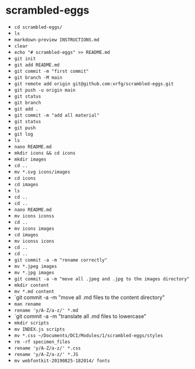 # scrambled-eggs

- `cd scrambled-eggs/`
- `ls`
- `markdown-preview INSTRUCTIONS.md` 
- `clear`
- `echo "# scrambled-eggs" >> README.md`
- `git init`
- `git add README.md` 
- `git commit -m "first commit"`
- `git branch -M main`
- `git remote add origin git@github.com:xrfg/scrambled-eggs.git`
- `git push -u origin main`
- `git status`
- `git branch`
- `git add .`
- `git commit -m "add all material"`
- `git status`
- `git push`
- `git log`
- `ls`
- `nano README.md`
- `mkdir icons && cd icons`
- `mkdir images`
- `cd ..`
- `mv *.svg icons/images`
- `cd icons`
- `cd images`
- `ls`
- `cd ..`
- `cd ..`
- `nano README.md`
- `mv icons iconss`
- `cd ..`
- `mv icons images`
- `cd images`
- `mv iconss icons`
- `cd ..`
- `cd ..`
- `git commit -a -m "rename correctly"`
- `mv *.jpeg images`
- `mv *.jpg images`
- `git commit -a -m "move all .jpeg and .jpg to the images directory"`
- `mkdir content`
- `mv *.md content`
- `git commit -a -m "move all .md files to the content directory"
- `man rename`
- `rename 'y/A-Z/a-z/' *.md`
- `git commit -a -m "translate all .md files to lowercase"
- `mkdir scripts`
- `mv INDEX.js scripts`
- `mv *.css ~/Documents/DCI/Modules/1/scrambled-eggs/styles`
- `rm -rf specimen_files`
- `rename 'y/A-Z/a-z/' *.css`
- `rename 'y/A-Z/a-z/' *.JS`
- `mv webfontkit-20190825-182014/ fonts`


